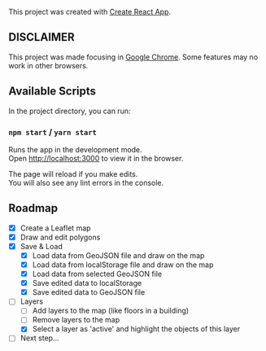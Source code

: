 This project was created with [Create React App](https://github.com/facebook/create-react-app).

## DISCLAIMER

This project was made focusing in [Google Chrome](https://www.google.com/chrome/). Some features may no work in other browsers.

## Available Scripts

In the project directory, you can run:

### `npm start` / `yarn start`

Runs the app in the development mode.\
Open [http://localhost:3000](http://localhost:3000) to view it in the browser.

The page will reload if you make edits.\
You will also see any lint errors in the console.

## Roadmap

- [x] Create a Leaflet map
- [x] Draw and edit polygons
- [x] Save & Load
  - [x] Load data from GeoJSON file and draw on the map
  - [x] Load data from localStorage file and draw on the map
  - [x] Load data from selected GeoJSON file
  - [x] Save edited data to localStorage
  - [x] Save edited data to GeoJSON file
- [ ] Layers
  - [ ] Add layers to the map (like floors in a building)
  - [ ] Remove layers to the map
  - [x] Select a layer as 'active' and highlight the objects of this layer
- [ ] Next step...